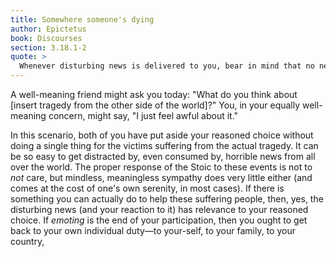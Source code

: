 ```yaml
---
title: Somewhere someone's dying
author: Epictetus
book: Discourses
section: 3.18.1-2
quote: >
  Whenever disturbing news is delivered to you, bear in mind that no news can ever be relevant to your reasoned choice. Can anyone break news to you that your assumptions or desires are wrong? No way! But they can tell you someone died—even so, what is that to you?
---
```


A well-meaning friend might ask you today: "What do you think about [insert tragedy from the other side of the world]?" You, in your equally well-meaning concern, might say, "I just feel awful about it."

In this scenario, both of you have put aside your reasoned choice without doing a single thing for the victims suffering from the actual tragedy. It can be so easy to get distracted by, even consumed by, horrible news from all over the world. The proper response of the Stoic to these events is not to _not_ care, but mindless, meaningless sympathy does very little either (and comes at the cost of one's own serenity, in most cases). If there is something you can actually do to help these suffering people, then, yes, the disturbing news (and your reaction to it) has relevance to your reasoned choice. If _emoting_ is the end of your participation, then you ought to get back to your own individual duty—to your-self, to your family, to your country,
